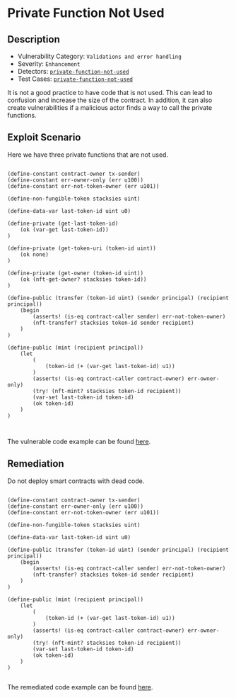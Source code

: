 # Private Function Not Used
## Description
- Vulnerability Category: `Validations and error handling`
- Severity: `Enhancement`
- Detectors: [`private-function-not-used`](https://github.com/CoinFabrik/stacy/blob/main/src/stacy_analyzer/detectors/PrivateFunctionNotUsed.py)
- Test Cases: [`private-function-not-used`](https://github.com/CoinFabrik/stacy/tree/main/tests/private_function_not_used)

It is not a good practice to have code that is not used. This can lead to confusion and increase the size of the contract. In addition, it can also create vulnerabilities if a malicious actor finds a way to call the private functions.

## Exploit Scenario

Here we have three  private functions that are not used.

```clarity

(define-constant contract-owner tx-sender)
(define-constant err-owner-only (err u100))
(define-constant err-not-token-owner (err u101))

(define-non-fungible-token stacksies uint)

(define-data-var last-token-id uint u0)

(define-private (get-last-token-id)
	(ok (var-get last-token-id))
)

(define-private (get-token-uri (token-id uint))
	(ok none)
)

(define-private (get-owner (token-id uint))
	(ok (nft-get-owner? stacksies token-id))
)

(define-public (transfer (token-id uint) (sender principal) (recipient principal))
	(begin
		(asserts! (is-eq contract-caller sender) err-not-token-owner)
		(nft-transfer? stacksies token-id sender recipient)
	)
)

(define-public (mint (recipient principal))
	(let
		(
			(token-id (+ (var-get last-token-id) u1))
		)
		(asserts! (is-eq contract-caller contract-owner) err-owner-only)
		(try! (nft-mint? stacksies token-id recipient))
		(var-set last-token-id token-id)
		(ok token-id)
	)
)



```


The vulnerable code example can be found [here](https://github.com/CoinFabrik/stacy/blob/main/tests/private_function_not_used/vulnerable-example/private_function_not_used.clar).

## Remediation

Do not deploy smart contracts with dead code.


```clarity

(define-constant contract-owner tx-sender)
(define-constant err-owner-only (err u100))
(define-constant err-not-token-owner (err u101))

(define-non-fungible-token stacksies uint)

(define-data-var last-token-id uint u0)

(define-public (transfer (token-id uint) (sender principal) (recipient principal))
	(begin
		(asserts! (is-eq contract-caller sender) err-not-token-owner)
		(nft-transfer? stacksies token-id sender recipient)
	)
)

(define-public (mint (recipient principal))
	(let
		(
			(token-id (+ (var-get last-token-id) u1))
		)
		(asserts! (is-eq contract-caller contract-owner) err-owner-only)
		(try! (nft-mint? stacksies token-id recipient))
		(var-set last-token-id token-id)
		(ok token-id)
	)
)


```

The remediated code example can be found [here](https://github.com/CoinFabrik/stacy/blob/main/tests/private_function_not_used/remediated-example/private_function_not_used.clar).

